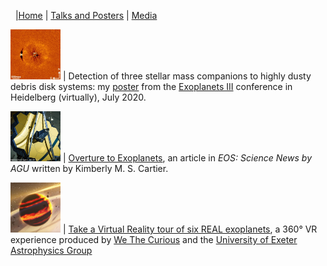 &nbsp; |[Home](https://ecmatthews.github.io/) | [Talks and Posters](https://ecmatthews.github.io/slides) | [Media](https://ecmatthews.github.io/media)




<img src="exo3poster/hd19257_thumbnail.png" alt="alt text" width="80"> | Detection of three stellar mass companions to highly dusty debris disk systems: my [poster](https://ecmatthews.github.io/exo3poster/exo3_poster.html) from the [Exoplanets III](https://hdconfsys.zah.uni-heidelberg.de/exoplanets3/index.php) conference in Heidelberg (virtually), July 2020.

<img src="images/jwst_mirror.png" alt="alt text" width="80"> | [Overture to Exoplanets](https://eos.org/features/overture-to-exoplanets), an article in *EOS: Science News by AGU* written by Kimberly M. S. Cartier.

<img src="images/VRexoplanets.png" alt="alt text" width="80"> | [Take a Virtual Reality tour of six REAL exoplanets](https://www.youtube.com/watch?v=qhLExhpXX0E), a 360° VR experience produced by [We The Curious](https://www.google.com/search?channel=fs&client=ubuntu&q=we+the+curious) and the [University of Exeter Astrophysics Group](http://emps.exeter.ac.uk/physics-astronomy/)


<!---
[Geneva programmes for JWST](https://www.unige.ch/sciences/astro/en/news/programmes-jwst/)
-->